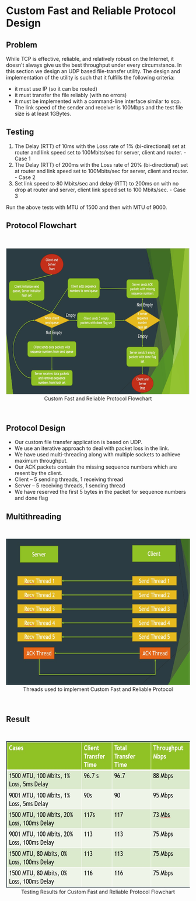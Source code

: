 # Custom Fast and Reliable Protocol Design

## Problem

While TCP is effective, reliable, and relatively robust on the Internet, it doesn't always give us the best
throughput under every circumstance. In this section we design an UDP based file-transfer utility. The
design and implementation of the utility is such that it fulfills the following criteria:
- it must use IP (so it can be routed)
- it must transfer the file reliably (with no errors)
- it must be implemented with a command-line interface similar to scp.
The link speed of the sender and receiver is 100Mbps and the test file size is at least 1GBytes.

## Testing

1. The Delay (RTT) of 10ms with the Loss rate of 1% (bi-directional) set at router and link speed set
to 100Mbits/sec for server, client and router. - Case 1
2. The Delay (RTT) of 200ms with the Loss rate of 20% (bi-directional) set at router and link speed
set to 100Mbits/sec for server, client and router. - Case 2
3. Set link speed to 80 Mbits/sec and delay (RTT) to 200ms on with no drop at router and server,
client link speed set to 100 Mbits/sec. - Case 3

Run the above tests with MTU of 1500 and then with MTU of 9000. 

## Protocol Flowchart

<br>
<p align="center">
<img src="imgs/Flowchart.jpg" width="700" height="400"/> 
<br>
Custom Fast and Reliable Protocol Flowchart
</p>
<br>

## Protocol Design

- Our custom file transfer application is based on UDP.
- We use an iterative approach to deal with packet loss in the link.
- We have used multi-threading along with multiple sockets to achieve maximum throughput.
- Our ACK packets contain the missing sequence numbers which are resent by the client.
- Client – 5 sending threads, 1 receiving thread
- Server – 5 receiving threads, 1 sending thread
- We have reserved the first 5 bytes in the packet for sequence numbers and done flag


## Multithreading

<br>
<p align="center">
<img src="imgs/Multithreading.jpg" width="700" height="400"/> 
<br>
Threads used to implement Custom Fast and Reliable Protocol
</p>
<br>

## Result

<br>
<p align="center">
<img src="imgs/Result.jpg" width="700" height="400"/> 
<br>
Testing Results for Custom Fast and Reliable Protocol Flowchart
</p>
<br>




